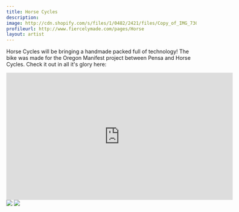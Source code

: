 ```yaml
---
title: Horse Cycles
description: 
image: http://cdn.shopify.com/s/files/1/0482/2421/files/Copy_of_IMG_7304_1024x1024.JPG
profileurl: http://www.fiercelymade.com/pages/Horse
layout: artist
---
```


Horse Cycles will be bringing a handmade packed full of technology! The bike was made for the Oregon Manifest project between Pensa and Horse Cycles. Check it out in all it's glory here:

<iframe src="https://player.vimeo.com/video/101456089?color=ff9933&portrait=0" width="600" height="337" frameborder="0" webkitallowfullscreen mozallowfullscreen allowfullscreen></iframe>

<img src="http://s3files.core77.com/blog/images/2014/07/OM2014-Pensa_Horse-1.jpg"/>
	
<img src="http://s3files.core77.com/blog/images/2014/07/BikeDesignPensa.jpg" />